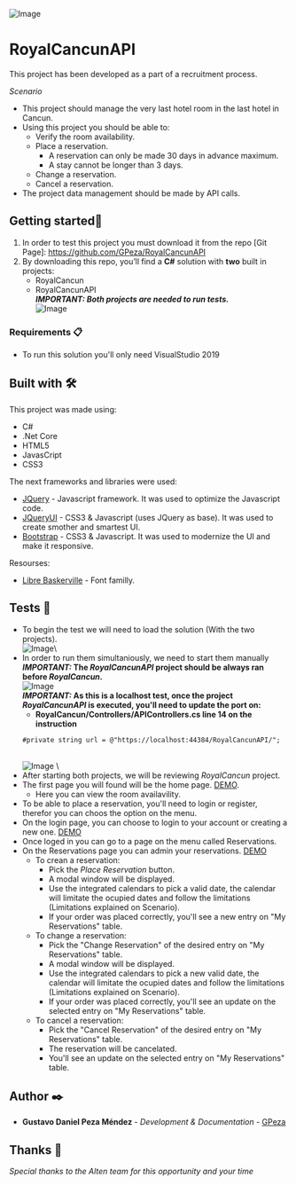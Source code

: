![Image](https://gpezatest.com/Logo_RC_web_sm.png)
# RoyalCancunAPI

This project has been developed as a part of a recruitment process.

*Scenario* 
* This project should manage the very last hotel room in the last hotel in Cancun.
* Using this project you should be able to:
  * Verify the room availability.
  * Place a reservation.
    * A reservation can only be made 30 days in advance maximum.
    * A stay cannot be longer than 3 days.
  * Change a reservation.
  * Cancel a reservation.
* The project data management should be made by API calls.


## Getting started🚀

1. In order to test this project you must download it from the repo [Git Page]: https://github.com/GPeza/RoyalCancunAPI
2. By downloading this repo, you’ll find a **C#** solution with **two** built in projects:
    * RoyalCancun
    * RoyalCancunAPI\
***IMPORTANT: Both projects are needed to run tests.***\
![Image](https://gpezatest.com/solution1.PNG)

### Requirements 📋

* To run this solution you'll only need VisualStudio 2019

## Built with 🛠️

This project was made using:
* C# 
* .Net Core
* HTML5
* JavasCript
* CSS3

The next frameworks and libraries were used:
* [JQuery](https://jquery.com/) - Javascript framework. It was used to optimize the Javascript code.
* [JQueryUI](https://jqueryui.com/) - CSS3 & Javascript (uses JQuery as base). It was used to create smother and smartest UI.
* [Bootstrap](https://getbootstrap.com/) - CSS3 & Javascript. It was used to modernize the UI and make it responsive.

Resourses:
* [Libre Baskerville](https://fonts.google.com/specimen/Libre+Baskerville) - Font familly.

## Tests 📌
* To begin the test we will need to load the solution (With the two projects).\
![Image](https://gpezatest.com/RC_images/solution1.PNG)\
* In order to run them simultaniously, we need to start them manually
***IMPORTANT:* The *RoyalCancunAPI* project should be always ran before *RoyalCancun*.**\
![Image](https://gpezatest.com/RC_images/solution2.PNG) \
***IMPORTANT:* As this is a localhost test, once the project *RoyalCancunAPI* is executed, you'll need to update the port on:**
  * **RoyalCancun/Controllers/APIControllers.cs  line 14 on the instruction**
  ```
  #private string url = @"https://localhost:44384/RoyalCancunAPI/";
  ```
  \
![Image](https://gpezatest.com/solution3.PNG)
\
* After starting both projects, we will be reviewing *RoyalCancun* project.
* The first page you will found will be the home page. [DEMO](https://gpezatest.com/RC_Home.gif).
  * Here you can view the room availavility.
* To be able to place a reservation, you'll need to login or register, therefor you can choos the option on the menu.
* On the login page, you can choose to login to your account or creating a new one. [DEMO](https://gpezatest.com/RC_Login.gif)
* Once loged in you can go to a page on the menu called Reservations.
* On the Reservations page you can admin your reservations. [DEMO](https://gpezatest.com/RC_Reservations.gif)
  * To crean a reservation:
    * Pick the *Place Reservation* button.
    * A modal window will be displayed.
    * Use the integrated calendars to pick a valid date, the calendar will limitate the ocupied dates and follow the limitations (Limitations explained on Scenario).
    * If your order was placed correctly, you'll see a new entry on "My Reservations" table.
  * To change a reservation:
    * Pick the "Change Reservation" of the desired entry on "My Reservations" table.
    * A modal window will be displayed.
    * Use the integrated calendars to pick a new valid date, the calendar will limitate the ocupied dates and follow the limitations (Limitations explained on Scenario).
    * If your order was placed correctly, you'll see an update on the selected entry on "My Reservations" table.
  * To cancel a reservation:
    * Pick the "Cancel Reservation" of the desired entry on "My Reservations" table.
    * The reservation will be cancelated.
    * You'll see an update on the selected entry on "My Reservations" table.


## Author ✒️

* **Gustavo Daniel Peza Méndez** - *Development & Documentation* - [GPeza](https://github.com/GPeza)

## Thanks 🎁

*Special thanks to the Alten team for this opportunity and your time*


